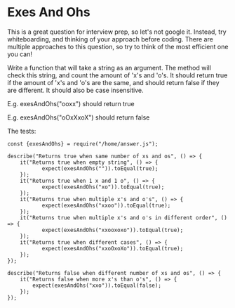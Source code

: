 # Exes And Ohs
This is a great question for interview prep, so let's not google it. Instead, try whiteboarding, and thinking of your approach before coding. There are multiple approaches to this question, so try to think of the most efficient one you can!


Write a function that will take a string as an argument. The method will check this string, and count the amount of 'x's and 'o's. It should return true if the amount of 'x's and 'o's are the same, and should return false if they are different. It should also be case insensitive.

E.g. exesAndOhs("ooxx") should return true

E.g. exesAndOhs("oOxXxoX") should return false

The tests:

```
const {exesAndOhs} = require("/home/answer.js");

describe("Returns true when same number of xs and os", () => {
    it("Returns true when empty string", () => {
           expect(exesAndOhs("")).toEqual(true);
    });
    it("Returns true when 1 x and 1 o", () => {
           expect(exesAndOhs("xo")).toEqual(true);
    });
    it("Returns true when multiple x's and o's", () => {
           expect(exesAndOhs("xxoo")).toEqual(true);
    });
    it("Returns true when multiple x's and o's in different order", () => {
           expect(exesAndOhs("xxooxoxo")).toEqual(true);
    });
    it("Returns true when different cases", () => {
           expect(exesAndOhs("xxoOxoXo")).toEqual(true);
    });
});

describe("Returns false when different number of xs and os", () => {
    it("Returns false when more x's than o's", () => {
        expect(exesAndOhs("xxo")).toEqual(false);
    });
});
```

